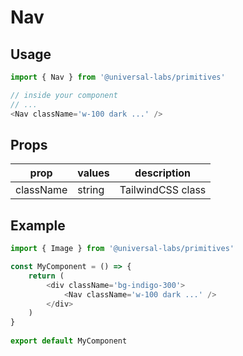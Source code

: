# Nav

## Usage

```typescript
import { Nav } from '@universal-labs/primitives' 

// inside your component
// ...
<Nav className='w-100 dark ...' />
```

## Props

| prop      | values | description         |
| --------- | ------ | ------------------- |
| className | string | TailwindCSS class   |

## Example

```typescript
import { Image } from '@universal-labs/primitives'

const MyComponent = () => {
	return (
		<div className='bg-indigo-300'>
			<Nav className='w-100 dark ...' />
		</div>
	)
}
	  
export default MyComponent
```